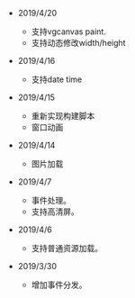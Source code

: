 * 2019/4/20
  * 支持vgcanvas paint.
  * 支持动态修改width/height

* 2019/4/16
  * 支持date time

* 2019/4/15
  * 重新实现构建脚本
  * 窗口动画

* 2019/4/14
  * 图片加载

* 2019/4/7
  * 事件处理。
  * 支持高清屏。

* 2019/4/6
  * 支持普通资源加载。
    
* 2019/3/30
  * 增加事件分发。
